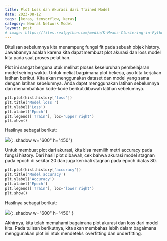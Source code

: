 ```yaml
---
title: Plot Loss dan Akurasi dari Trained Model
date: 2023-08-12
tags: [keras, tensorflow, keras]
category: Neural Network Model
layout: post
# image: https://files.realpython.com/media/K-Means-Clustering-in-Python_Watermarked.70101a29a2a2.jpg
---
```




Ditulisan sebelumnya kita menampung fungsi fit pada sebuah objek history. Jawabannya adalah karena  kita dapat  membuat plot akurasi dan loss  model kita pada saat proses pelatihan.

Plot ini  sangat berguna utuk melihat  proses keseluruhan pembelajaran model seiring waktu. Untuk meliat bagaimana plot bekerja, ayo kita kerjakan latihan berikut.  Kita akan menggunakan  dataset dan model yang sama dengan latihan sebelumnya. Anda dapat menggunakan latihan sebelumnya dan menambahkan kode-kode berikut dibawah latihan sebelumnya.

```python
plt.plot(hist.history['loss'])
plt.title('Model loss ')
plt.ylabel('Loss')
plt.xlabel('Epoch')
plt.legend(['Train'], loc='upper right')
plt.show()
```

Hasilnya sebagai berikut:

![](https://d17ivq9b7rppb3.cloudfront.net/original/academy/20200803124318f1aaa012e017bf9a0df05f9a0489689a.jpeg){: .shadow w="600" h="450"}

Untuk membuat plot dari akurasi, kita bisa memilih metri accuracy pada fungsi  history. Dari hasil plot dibawah, cek bahwa  akurasi model stagnan pada epoch di sekitar 20 dan juga  kembali stagnan pada epoch diatas 80.

```python
plt.plot(hist.history['accuracy'])
plt.title('Model accuracy')
plt.ylabel('Accuracy')
plt.xlabel('Epoch')
plt.legend(['Train'], loc='lower right')
plt.show()
```

Hasilnya sebagai berikut:

![](https://d17ivq9b7rppb3.cloudfront.net/original/academy/202008031243184f40abf286562b2a794af27893193a13.jpeg){: .shadow w="600" h="450" }

Akhirnya, kita telah memahami bagaimana plot akurasi dan loss  dari model kita. Pada tulisan berikutnya, kita akan membahas lebih dalam  bagaimana menggunakan plot ini ntuk mendeteksi  overfitting dan underfitting.
